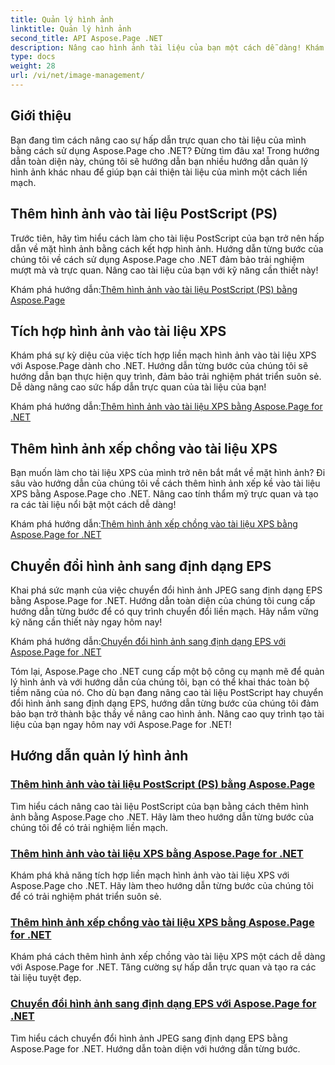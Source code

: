 ```yaml
---
title: Quản lý hình ảnh
linktitle: Quản lý hình ảnh
second_title: API Aspose.Page .NET
description: Nâng cao hình ảnh tài liệu của bạn một cách dễ dàng! Khám phá các hướng dẫn Aspose.Page .NET bao gồm quản lý hình ảnh. Từ việc thêm hình ảnh đến chuyển đổi định dạng, hãy nắm vững từng bước.
type: docs
weight: 28
url: /vi/net/image-management/
---
```

## Giới thiệu

Bạn đang tìm cách nâng cao sự hấp dẫn trực quan cho tài liệu của mình bằng cách sử dụng Aspose.Page cho .NET? Đừng tìm đâu xa! Trong hướng dẫn toàn diện này, chúng tôi sẽ hướng dẫn bạn nhiều hướng dẫn quản lý hình ảnh khác nhau để giúp bạn cải thiện tài liệu của mình một cách liền mạch.

## Thêm hình ảnh vào tài liệu PostScript (PS)

Trước tiên, hãy tìm hiểu cách làm cho tài liệu PostScript của bạn trở nên hấp dẫn về mặt hình ảnh bằng cách kết hợp hình ảnh. Hướng dẫn từng bước của chúng tôi về cách sử dụng Aspose.Page cho .NET đảm bảo trải nghiệm mượt mà và trực quan. Nâng cao tài liệu của bạn với kỹ năng cần thiết này!

 Khám phá hướng dẫn:[Thêm hình ảnh vào tài liệu PostScript (PS) bằng Aspose.Page](./add-image-to-postscript-ps-document/)

## Tích hợp hình ảnh vào tài liệu XPS

Khám phá sự kỳ diệu của việc tích hợp liền mạch hình ảnh vào tài liệu XPS với Aspose.Page dành cho .NET. Hướng dẫn từng bước của chúng tôi sẽ hướng dẫn bạn thực hiện quy trình, đảm bảo trải nghiệm phát triển suôn sẻ. Dễ dàng nâng cao sức hấp dẫn trực quan của tài liệu của bạn!

 Khám phá hướng dẫn:[Thêm hình ảnh vào tài liệu XPS bằng Aspose.Page for .NET](./add-image-to-xps-document/)

## Thêm hình ảnh xếp chồng vào tài liệu XPS

Bạn muốn làm cho tài liệu XPS của mình trở nên bắt mắt về mặt hình ảnh? Đi sâu vào hướng dẫn của chúng tôi về cách thêm hình ảnh xếp kề vào tài liệu XPS bằng Aspose.Page cho .NET. Nâng cao tính thẩm mỹ trực quan và tạo ra các tài liệu nổi bật một cách dễ dàng!

 Khám phá hướng dẫn:[Thêm hình ảnh xếp chồng vào tài liệu XPS bằng Aspose.Page for .NET](./add-tiled-image-to-xps-document/)

## Chuyển đổi hình ảnh sang định dạng EPS

Khai phá sức mạnh của việc chuyển đổi hình ảnh JPEG sang định dạng EPS bằng Aspose.Page for .NET. Hướng dẫn toàn diện của chúng tôi cung cấp hướng dẫn từng bước để có quy trình chuyển đổi liền mạch. Hãy nắm vững kỹ năng cần thiết này ngay hôm nay!

 Khám phá hướng dẫn:[Chuyển đổi hình ảnh sang định dạng EPS với Aspose.Page for .NET](./convert-image-to-eps-format/)

Tóm lại, Aspose.Page cho .NET cung cấp một bộ công cụ mạnh mẽ để quản lý hình ảnh và với hướng dẫn của chúng tôi, bạn có thể khai thác toàn bộ tiềm năng của nó. Cho dù bạn đang nâng cao tài liệu PostScript hay chuyển đổi hình ảnh sang định dạng EPS, hướng dẫn từng bước của chúng tôi đảm bảo bạn trở thành bậc thầy về nâng cao hình ảnh. Nâng cao quy trình tạo tài liệu của bạn ngay hôm nay với Aspose.Page for .NET!
## Hướng dẫn quản lý hình ảnh
### [Thêm hình ảnh vào tài liệu PostScript (PS) bằng Aspose.Page](./add-image-to-postscript-ps-document/)
Tìm hiểu cách nâng cao tài liệu PostScript của bạn bằng cách thêm hình ảnh bằng Aspose.Page cho .NET. Hãy làm theo hướng dẫn từng bước của chúng tôi để có trải nghiệm liền mạch.
### [Thêm hình ảnh vào tài liệu XPS bằng Aspose.Page for .NET](./add-image-to-xps-document/)
Khám phá khả năng tích hợp liền mạch hình ảnh vào tài liệu XPS với Aspose.Page cho .NET. Hãy làm theo hướng dẫn từng bước của chúng tôi để có trải nghiệm phát triển suôn sẻ.
### [Thêm hình ảnh xếp chồng vào tài liệu XPS bằng Aspose.Page for .NET](./add-tiled-image-to-xps-document/)
Khám phá cách thêm hình ảnh xếp chồng vào tài liệu XPS một cách dễ dàng với Aspose.Page for .NET. Tăng cường sự hấp dẫn trực quan và tạo ra các tài liệu tuyệt đẹp.
### [Chuyển đổi hình ảnh sang định dạng EPS với Aspose.Page for .NET](./convert-image-to-eps-format/)
Tìm hiểu cách chuyển đổi hình ảnh JPEG sang định dạng EPS bằng Aspose.Page for .NET. Hướng dẫn toàn diện với hướng dẫn từng bước.